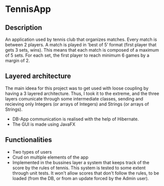 # TennisApp

## Description
   An application used by tennis club that organizes matches. Every match is between 2 players. A match is played in ‘best of 5’ format (first player that gets 3 sets, wins). This means that each match is composed of a maximum of 5 sets. For each set, the first player to reach minimum 6 games by a margin of 2. 

## Layered architecture
   The main ideea for this project was to get used with loose coupling by having a 3 layered architecture. Thus, I took it to the extreme, and the three layers comunicate through some intermediate classes, sending and recieving only Integers (or arrays of Integers) and Strings (or arrays of Strings).
 * DB-App communication is realised with the help of Hibernate.
 * The GUI is made using JavaFX
 
## Functionalities
   * Two types of users
   * Crud on multiple elements of the app
   * Implemented in the bussines layer a system that keeps track of the score by the rules of tennis. This system is tested to some extent through unit tests. It won't allow scores that don't follow the rules, to be loaded (from the DB, or from an update forced by the Admin user).
